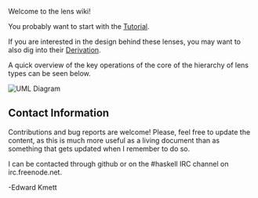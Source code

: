 Welcome to the lens wiki!

You probably want to start with the [Tutorial](wiki/Tutorial).

If you are interested in the design behind these lenses, you may want to also dig into their [Derivation](wiki/Derivation).

A quick overview of the key operations of the core of the hierarchy of lens types can be seen below.

![UML Diagram](https://github.com/ekmett/lens/wiki/images/Hierarchy.png)

Contact Information
-------------------

Contributions and bug reports are welcome!  Please, feel free to update the content, as this is much more useful as a living
document than as something that gets updated when I remember to do so.

I can be contacted through github or on the #haskell IRC channel on irc.freenode.net.

-Edward Kmett